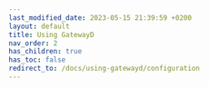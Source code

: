```yaml
---
last_modified_date: 2023-05-15 21:39:59 +0200
layout: default
title: Using GatewayD
nav_order: 2
has_children: true
has_toc: false
redirect_to: /docs/using-gatewayd/configuration
---
```

